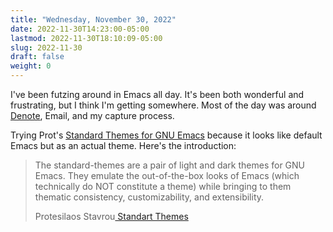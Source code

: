 ```yaml
---
title: "Wednesday, November 30, 2022"
date: 2022-11-30T14:23:00-05:00
lastmod: 2022-11-30T18:10:09-05:00
slug: 2022-11-30
draft: false
weight: 0
---
```


I've been futzing around in Emacs all day. It's been both wonderful and frustrating, but I think I'm getting somewhere. Most of the day was around [Denote](https://protesilaos.com/emacs/denote), Email, and my capture process.

Trying Prot's [Standard Themes for GNU Emacs](https://protesilaos.com/emacs/standard-themes) because it looks like default Emacs but as an actual theme. Here's the introduction:

> The standard-themes are a pair of light and dark themes for GNU Emacs. They emulate the out-of-the-box looks of Emacs (which technically do NOT constitute a theme) while bringing to them thematic consistency, customizability, and extensibility.
>
> Protesilaos Stavrou[ Standart Themes](https://protesilaos.com/emacs/standard-themes)


[//]: # "Exported with love from a post written in Org mode"
[//]: # "- https://github.com/kaushalmodi/ox-hugo"